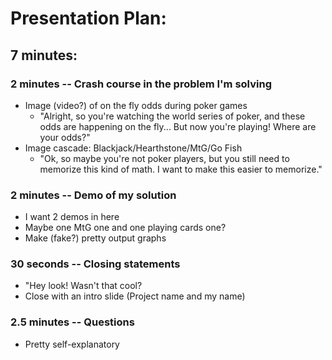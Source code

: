 # Presentation Plan:

## 7 minutes:

### 2 minutes -- Crash course in the problem I'm solving
 * Image (video?) of on the fly odds during poker games
   * "Alright, so you're watching the world series of poker, and these odds are happening on the fly... But now you're playing! Where are your odds?"
 * Image cascade: Blackjack/Hearthstone/MtG/Go Fish
   * "Ok, so maybe you're not poker players, but you still need to memorize this kind of math. I want to make this easier to memorize."

### 2 minutes -- Demo of my solution
 * I want 2 demos in here
 * Maybe one MtG one and one playing cards one?
 * Make (fake?) pretty output graphs

### 30 seconds -- Closing statements
 * "Hey look! Wasn't that cool?
 * Close with an intro slide (Project name and my name)

### 2.5 minutes -- Questions
 * Pretty self-explanatory
